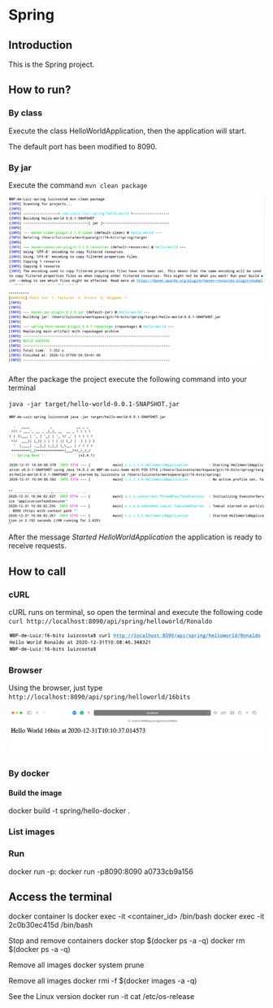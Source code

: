 # Spring

## Introduction
This is the Spring project.

## How to run?

### By class
Execute the class HelloWorldApplication, then the application will start.

The default port has been modified to 8090.

### By jar
Execute the command ``mvn clean package``

![](src/main/resources/helloworld/mvn-package.png) 
..........
![](src/main/resources/helloworld/mvn-success.png) 

After the package the project execute the following command into your terminal

``java -jar target/hello-world-0.0.1-SNAPSHOT.jar``

![](src/main/resources/helloworld/running.png)
.. 
![](src/main/resources/helloworld/running-port.png) 

After the message *Started HelloWorldApplication* the application is ready to receive requests.


## How to call

### cURL
cURL runs on terminal, so open the terminal and execute the following code 
``curl http://localhost:8090/api/spring/helloworld/Ronaldo``

![](src/main/resources/helloworld/curl.png)

### Browser

Using the browser, just type ``http://localhost:8090/api/spring/helloworld/16bits``

![](src/main/resources/helloworld/browser.png)


### By docker

#### Build the image
docker build -t spring/hello-docker .

### List images

### Run
docker run -p<expose port>:<internal port>  <imageid> 
docker run -p8090:8090 a0733cb9a156

## Access the terminal
docker container ls
docker exec -it <container_id> /bin/bash 
docker exec -it 2c0b30ec415d /bin/bash  

Stop and remove containers
docker stop $(docker ps -a -q)
docker rm $(docker ps -a -q)

Remove all images
docker system prune

Remove all images 
docker rmi -f $(docker images -a -q)

See the Linux version
docker run -it <containerid> cat /etc/os-release